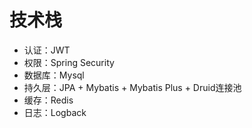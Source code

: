 # 技术栈

- 认证：JWT
- 权限：Spring Security
- 数据库：Mysql
- 持久层：JPA + Mybatis + Mybatis Plus + Druid连接池
- 缓存：Redis
- 日志：Logback